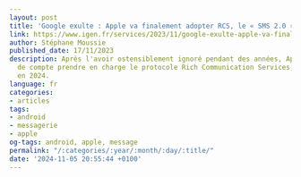 ```yaml
---
layout: post
title: 'Google exulte : Apple va finalement adopter RCS, le « SMS 2.0 », en 2024'
link: https://www.igen.fr/services/2023/11/google-exulte-apple-va-finalement-adopter-rcs-le-sms-20-en-2024-140493
author: Stéphane Moussie
published_date: 17/11/2023
description: Après l'avoir ostensiblement ignoré pendant des années, Apple va en fin
  de compte prendre en charge le protocole Rich Communication Services, abrégé RCS,
  en 2024.
language: fr
categories:
- articles
tags:
- android
- messagerie
- apple
og-tags: android, apple, message
permalink: "/:categories/:year/:month/:day/:title/"
date: '2024-11-05 20:55:44 +0100'
---
```

